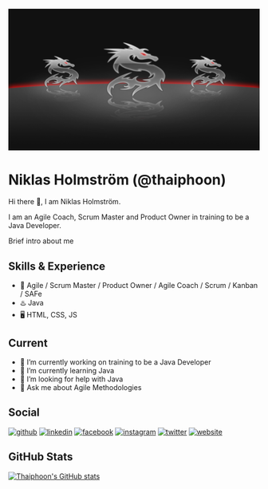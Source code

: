 ![Banner](crystal-dragon-1920x1080_multi.jpg)
# Niklas Holmström (@thaiphoon)

Hi there 👋, I am Niklas Holmström.

I am an Agile Coach, Scrum Master and Product Owner in training to be a Java Developer.

Brief intro about me

## Skills & Experience
- 🏃 Agile / Scrum Master / Product Owner / Agile Coach / Scrum / Kanban / SAFe
- ♨️ Java
- 🖥️ HTML, CSS, JS

## Current
- 🔭 I’m currently working on training to be a Java Developer 
- 🌱 I’m currently learning Java 
- 🤔 I’m looking for help with Java 
- 💬 Ask me about Agile Methodologies 

## Social
[<img src='https://cdn.jsdelivr.net/npm/simple-icons@3.0.1/icons/github.svg' alt='github' height='40'>](https://github.com/thaiphoon)  [<img src='https://cdn.jsdelivr.net/npm/simple-icons@3.0.1/icons/linkedin.svg' alt='linkedin' height='40'>](https://www.linkedin.com/in/niklasholmstrom/)  [<img src='https://cdn.jsdelivr.net/npm/simple-icons@3.0.1/icons/facebook.svg' alt='facebook' height='40'>](https://www.facebook.com/niklasholmstrom)  [<img src='https://cdn.jsdelivr.net/npm/simple-icons@3.0.1/icons/instagram.svg' alt='instagram' height='40'>](https://www.instagram.com/niklasholmstrom.se/)  [<img src='https://cdn.jsdelivr.net/npm/simple-icons@3.0.1/icons/twitter.svg' alt='twitter' height='40'>](https://twitter.com/thaiphoon)  [<img src='https://cdn.jsdelivr.net/npm/simple-icons@3.0.1/icons/icloud.svg' alt='website' height='40'>](https://www.niklasholmstrom.se)  

## GitHub Stats
[![Thaiphoon's GitHub stats](https://github-readme-stats.vercel.app/api?username=thaiphoon)](https://github.com/anuraghazra/github-readme-stats)
